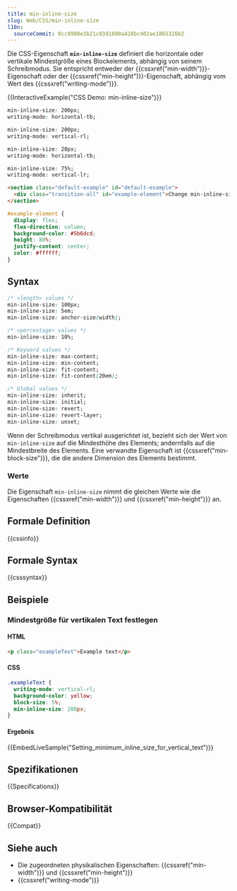 ```yaml
---
title: min-inline-size
slug: Web/CSS/min-inline-size
l10n:
  sourceCommit: 0cc9980e3b21c83d1800a428bc402ae1865326b2
---
```


Die CSS-Eigenschaft **`min-inline-size`** definiert die horizontale oder vertikale Mindestgröße eines Blockelements, abhängig von seinem Schreibmodus. Sie entspricht entweder der {{cssxref("min-width")}}-Eigenschaft oder der {{cssxref("min-height")}}-Eigenschaft, abhängig vom Wert des {{cssxref("writing-mode")}}.

{{InteractiveExample("CSS Demo: min-inline-size")}}

```css interactive-example-choice
min-inline-size: 200px;
writing-mode: horizontal-tb;
```

```css interactive-example-choice
min-inline-size: 200px;
writing-mode: vertical-rl;
```

```css interactive-example-choice
min-inline-size: 20px;
writing-mode: horizontal-tb;
```

```css interactive-example-choice
min-inline-size: 75%;
writing-mode: vertical-lr;
```

```html interactive-example
<section class="default-example" id="default-example">
  <div class="transition-all" id="example-element">Change min-inline-size</div>
</section>
```

```css interactive-example
#example-element {
  display: flex;
  flex-direction: column;
  background-color: #5b6dcd;
  height: 80%;
  justify-content: center;
  color: #ffffff;
}
```

## Syntax

```css
/* <length> values */
min-inline-size: 100px;
min-inline-size: 5em;
min-inline-size: anchor-size(width);

/* <percentage> values */
min-inline-size: 10%;

/* Keyword values */
min-inline-size: max-content;
min-inline-size: min-content;
min-inline-size: fit-content;
min-inline-size: fit-content(20em);

/* Global values */
min-inline-size: inherit;
min-inline-size: initial;
min-inline-size: revert;
min-inline-size: revert-layer;
min-inline-size: unset;
```

Wenn der Schreibmodus vertikal ausgerichtet ist, bezieht sich der Wert von `min-inline-size` auf die Mindesthöhe des Elements; andernfalls auf die Mindestbreite des Elements. Eine verwandte Eigenschaft ist {{cssxref("min-block-size")}}, die die andere Dimension des Elements bestimmt.

### Werte

Die Eigenschaft `min-inline-size` nimmt die gleichen Werte wie die Eigenschaften {{cssxref("min-width")}} und {{cssxref("min-height")}} an.

## Formale Definition

{{cssinfo}}

## Formale Syntax

{{csssyntax}}

## Beispiele

### Mindestgröße für vertikalen Text festlegen

#### HTML

```html
<p class="exampleText">Example text</p>
```

#### CSS

```css
.exampleText {
  writing-mode: vertical-rl;
  background-color: yellow;
  block-size: 5%;
  min-inline-size: 200px;
}
```

#### Ergebnis

{{EmbedLiveSample("Setting_minimum_inline_size_for_vertical_text")}}

## Spezifikationen

{{Specifications}}

## Browser-Kompatibilität

{{Compat}}

## Siehe auch

- Die zugeordneten physikalischen Eigenschaften: {{cssxref("min-width")}} und {{cssxref("min-height")}}
- {{cssxref("writing-mode")}}
